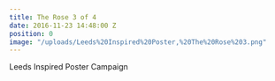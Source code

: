 ```yaml
---
title: The Rose 3 of 4
date: 2016-11-23 14:48:00 Z
position: 0
image: "/uploads/Leeds%20Inspired%20Poster,%20The%20Rose%203.png"
---
```


Leeds Inspired Poster Campaign